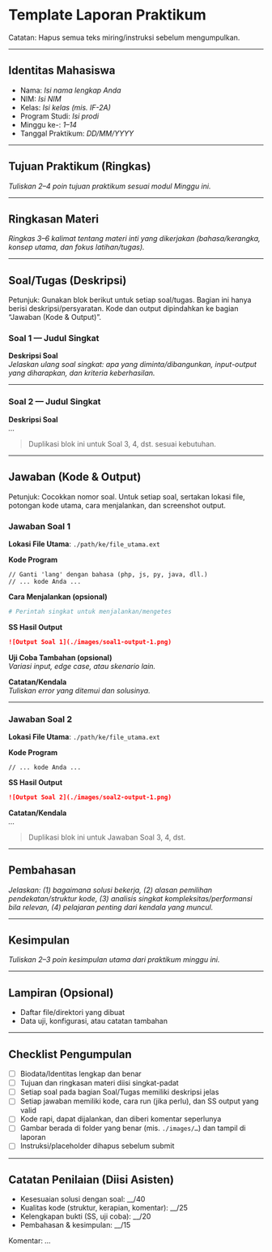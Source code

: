 # Template Laporan Praktikum

Catatan: Hapus semua teks miring/instruksi sebelum mengumpulkan.

---

## Identitas Mahasiswa

- Nama: _Isi nama lengkap Anda_
- NIM: _Isi NIM_
- Kelas: _Isi kelas (mis. IF-2A)_
- Program Studi: _Isi prodi_
- Minggu ke-: _1–14_
- Tanggal Praktikum: _DD/MM/YYYY_

---

## Tujuan Praktikum (Ringkas)

_Tuliskan 2–4 poin tujuan praktikum sesuai modul Minggu ini._

---

## Ringkasan Materi

_Ringkas 3–6 kalimat tentang materi inti yang dikerjakan (bahasa/kerangka, konsep utama, dan fokus latihan/tugas)._

---

## Soal/Tugas (Deskripsi)

Petunjuk: Gunakan blok berikut untuk setiap soal/tugas. Bagian ini hanya berisi deskripsi/persyaratan. Kode dan output dipindahkan ke bagian “Jawaban (Kode & Output)”.

### Soal 1 — Judul Singkat

**Deskripsi Soal**  
_Jelaskan ulang soal singkat: apa yang diminta/dibangunkan, input-output yang diharapkan, dan kriteria keberhasilan._

---

### Soal 2 — Judul Singkat

**Deskripsi Soal**  
_…_

> Duplikasi blok ini untuk Soal 3, 4, dst. sesuai kebutuhan.

---

## Jawaban (Kode & Output)

Petunjuk: Cocokkan nomor soal. Untuk setiap soal, sertakan lokasi file, potongan kode utama, cara menjalankan, dan screenshot output.

### Jawaban Soal 1

**Lokasi File Utama**: `./path/ke/file_utama.ext`

**Kode Program**

```lang
// Ganti 'lang' dengan bahasa (php, js, py, java, dll.)
// ... kode Anda ...
```

**Cara Menjalankan (opsional)**

```bash
# Perintah singkat untuk menjalankan/mengetes
```

**SS Hasil Output**

```md
![Output Soal 1](./images/soal1-output-1.png)
```

**Uji Coba Tambahan (opsional)**  
_Variasi input, edge case, atau skenario lain._

**Catatan/Kendala**  
_Tuliskan error yang ditemui dan solusinya._

---

### Jawaban Soal 2

**Lokasi File Utama**: `./path/ke/file_utama.ext`

**Kode Program**

```lang
// ... kode Anda ...
```

**SS Hasil Output**

```md
![Output Soal 2](./images/soal2-output-1.png)
```

**Catatan/Kendala**  
_…_

> Duplikasi blok ini untuk Jawaban Soal 3, 4, dst.

---

## Pembahasan

_Jelaskan: (1) bagaimana solusi bekerja, (2) alasan pemilihan pendekatan/struktur kode, (3) analisis singkat kompleksitas/performansi bila relevan, (4) pelajaran penting dari kendala yang muncul._

---

## Kesimpulan

_Tuliskan 2–3 poin kesimpulan utama dari praktikum minggu ini._

---

## Lampiran (Opsional)

- Daftar file/direktori yang dibuat
- Data uji, konfigurasi, atau catatan tambahan

---

## Checklist Pengumpulan

- [ ] Biodata/Identitas lengkap dan benar
- [ ] Tujuan dan ringkasan materi diisi singkat-padat
- [ ] Setiap soal pada bagian Soal/Tugas memiliki deskripsi jelas
- [ ] Setiap jawaban memiliki kode, cara run (jika perlu), dan SS output yang valid
- [ ] Kode rapi, dapat dijalankan, dan diberi komentar seperlunya
- [ ] Gambar berada di folder yang benar (mis. `./images/…`) dan tampil di laporan
- [ ] Instruksi/placeholder dihapus sebelum submit

---

## Catatan Penilaian (Diisi Asisten)

- Kesesuaian solusi dengan soal: \_\_/40
- Kualitas kode (struktur, kerapian, komentar): \_\_/25
- Kelengkapan bukti (SS, uji coba): \_\_/20
- Pembahasan & kesimpulan: \_\_/15

Komentar: _…_
